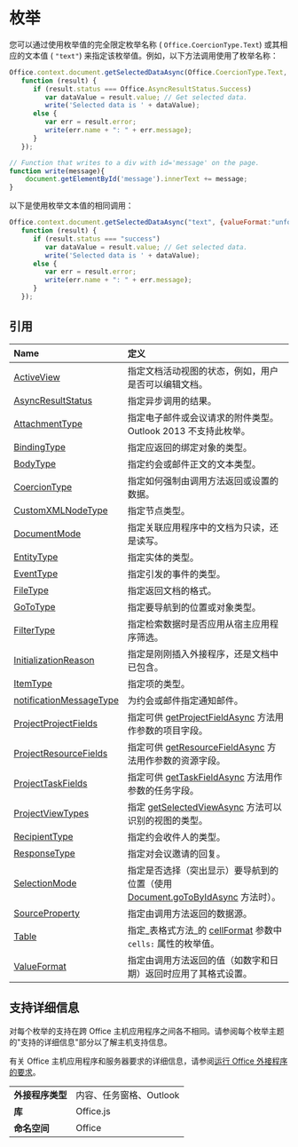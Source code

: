 
# 枚举

您可以通过使用枚举值的完全限定枚举名称 ( `Office.CoercionType.Text`) 或其相应的文本值 ( `"text"`) 来指定该枚举值。例如，以下方法调用使用了枚举名称：


```js
Office.context.document.getSelectedDataAsync(Office.CoercionType.Text, {valueFormat:Office.ValueFormat.Unformatted, filterType:Office.FilterType.All},
   function (result) {
      if (result.status === Office.AsyncResultStatus.Success)
         var dataValue = result.value; // Get selected data.
         write('Selected data is ' + dataValue);
      else {
         var err = result.error;
         write(err.name + ": " + err.message);
      }
   });

// Function that writes to a div with id='message' on the page.
function write(message){
    document.getElementById('message').innerText += message;
}
```


以下是使用枚举文本值的相同调用：




```js
Office.context.document.getSelectedDataAsync("text", {valueFormat:"unformatted", filterType:"all"},
   function (result) {
      if (result.status === "success")
         var dataValue = result.value; // Get selected data.
         write('Selected data is ' + dataValue);
      else {
         var err = result.error;
         write(err.name + ": " + err.message);
      }
   });
```


## 引用



|**Name**|**定义**|
|:-----|:-----|
|[ActiveView](activeview-enumeration.md)|指定文档活动视图的状态，例如，用户是否可以编辑文档。|
|[AsyncResultStatus](asyncresultstatus-enumeration.md)|指定异步调用的结果。|
|[AttachmentType](http://msdn.microsoft.com/library/83883a47-a937-4afb-a55e-e789057335c4%28Office.15%29.aspx)|指定电子邮件或会议请求的附件类型。Outlook 2013 不支持此枚举。|
|[BindingType](bindingtype-enumeration.md)|指定应返回的绑定对象的类型。|
|[BodyType](http://msdn.microsoft.com/library/31350fe6-4c42-4cbb-a5b2-4fb2d360fa11%28Office.15%29.aspx)|指定约会或邮件正文的文本类型。|
|[CoercionType](coerciontype-enumeration.md)|指定如何强制由调用方法返回或设置的数据。|
|[CustomXMLNodeType](customxmlnodetype-enumeration.md)|指定节点类型。|
|[DocumentMode](documentmode-enumeration.md)|指定关联应用程序中的文档为只读，还是读写。 |
|[EntityType](http://msdn.microsoft.com/library/0035be38-8a65-4693-bcc4-0a8dd7b1495b%28Office.15%29.aspx)|指定实体的类型。|
|[EventType](eventtype-enumeration.md)|指定引发的事件的类型。|
|[FileType](filetype-enumeration.md)|指定返回文档的格式。|
|[GoToType](gototype-enumeration.md)|指定要导航到的位置或对象类型。|
|[FilterType](filtertype-enumeration.md)|指定检索数据时是否应用从宿主应用程序筛选。|
|[InitializationReason](initializationreason-enumeration.md)|指定是刚刚插入外接程序，还是文档中已包含。|
|[ItemType](http://msdn.microsoft.com/library/e0bb23fd-f360-4b0f-b72c-1cf08d4cab3f%28Office.15%29.aspx)|指定项的类型。|
|[notificationMessageType](http://msdn.microsoft.com/library/ff00c89d-0019-4545-a95b-7ed0db712ce9%28Office.15%29.aspx)|为约会或邮件指定通知邮件。|
|[ProjectProjectFields](projectprojectfields-enumeration.md)|指定可供 [getProjectFieldAsync](projectdocument.getprojectfieldasync.md) 方法用作参数的项目字段。|
|[ProjectResourceFields](projectresourcefields-enumeration.md)|指定可供 [getResourceFieldAsync](projectdocument.gettaskfieldasync.md) 方法用作参数的资源字段。|
|[ProjectTaskFields](projecttaskfields-enumeration.md)|指定可供 [getTaskFieldAsync](projectdocument.gettaskfieldasync.md) 方法用作参数的任务字段。|
|[ProjectViewTypes](projectviewtypes-enumeration.md)|指定 [getSelectedViewAsync](projectdocument.getselectedviewasync.md) 方法可以识别的视图的类型。|
|[RecipientType](http://msdn.microsoft.com/library/6e7c4029-6e52-47f6-98d2-4cd3ce7bd8b4%28Office.15%29.aspx)|指定约会收件人的类型。|
|[ResponseType](http://msdn.microsoft.com/library/b3e723ca-4be0-4846-ad97-0eecab4355eb%28Office.15%29.aspx)|指定对会议邀请的回复。|
|[SelectionMode](selectionmode-enumeration.md)|指定是否选择（突出显示）要导航到的位置（使用 [Document.goToByIdAsync](document.gotobyidasync.md) 方法时）。|
|[SourceProperty](http://msdn.microsoft.com/library/6a209a7f-57cd-4dc3-869e-07b0f5928b28%28Office.15%29.aspx)|指定由调用方法返回的数据源。|
|[Table](table-enumeration.md)|指定_表格式方法_的 [cellFormat](../../docs/excel/format-tables-in-add-ins-for-excel.md) 参数中 `cells:` 属性的枚举值。|
|[ValueFormat](valueformat-enumeration.md)|指定由调用方法返回的值（如数字和日期）返回时应用了其格式设置。|

## 支持详细信息


对每个枚举的支持在跨 Office 主机应用程序之间各不相同。请参阅每个枚举主题的"支持的详细信息"部分以了解主机支持信息。

有关 Office 主机应用程序和服务器要求的详细信息，请参阅[运行 Office 外接程序的要求](../../docs/overview/requirements-for-running-office-add-ins.md)。


|||
|:-----|:-----|
|**外接程序类型**|内容、任务窗格、Outlook|
|**库**|Office.js|
|**命名空间**|Office|
